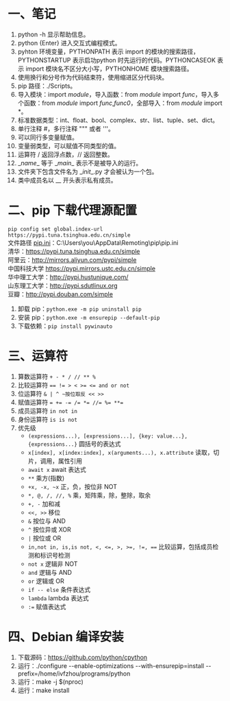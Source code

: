 # 一、笔记

1. python -h 显示帮助信息。
2. python {Enter} 进入交互式编程模式。
3. pyhton 环境变量，PYTHONPATH 表示 import 的模块的搜索路径，PYTHONSTARTUP 表示启功python 时先运行的代码。PYTHONCASEOK 表示 import 模块名不区分大小写，PYTHONHOME 模块搜索路径。
4. 使用换行和分号作为代码结束符，使用缩进区分代码块。
5. pip 路径：./Scripts。
6. 导入模块：import *module*，导入函数：from *module* import *func*，导入多个函数：from *module* import *func*,*func0*，全部导入：from *module* import *。
7. 标准数据类型：int、float、bool、complex、str、list、tuple、set、dict。
8. 单行注释 #，多行注释 """ 或者 '''。
9. 可以同行多变量赋值。
10. 变量弱类型，可以赋值不同类型的值。
11. 运算符 / 返回浮点数，// 返回整数。
12. \__name__ 等于 \__main__ 表示不是被导入的运行。
13. 文件夹下包含文件名为 \__init__.py 才会被认为一个包。
14. 类中成员名以 __ 开头表示私有成员。

# 二、pip 下载代理源配置

`pip config set global.index-url https://pypi.tuna.tsinghua.edu.cn/simple`  
文件路径 [pip.ini](./pip.ini)：C:\Users\you\AppData\Remoting\pip\pip.ini  
清华：https://pypi.tuna.tsinghua.edu.cn/simple  
阿里云：http://mirrors.aliyun.com/pypi/simple  
中国科技大学 https://pypi.mirrors.ustc.edu.cn/simple  
华中理工大学：http://pypi.hustunique.com/  
山东理工大学：http://pypi.sdutlinux.org  
豆瓣：http://pypi.douban.com/simple

1. 卸载 pip：`python.exe -m pip uninstall pip`
2. 安装 pip：`python.exe -m ensurepip --default-pip`
3. 下载依赖：`pip install pywinauto`

# 三、运算符

1. 算数运算符 `+ - * / // ** %`
2. 比较运算符 `== != > < >= <= and or not`
3. 位运算符 `& | ^ ~按位取反 << >>`
4. 赋值运算符 `= += -= /= *= //= %= **=`
5. 成员运算符 `in not in`
6. 身份运算符 `is is not `
7. 优先级
    - `(expressions...), [expressions...], {key: value...}, {expressions...}` 圆括号的表达式
    - `x[index], x[index:index], x(arguments...), x.attribute` 读取，切片，调用，属性引用
    - `await x`	await 表达式
    - `**` 乘方(指数)
    - `+x, -x, ~x` 正，负，按位非 NOT
    - `*, @, /, //, %` 乘，矩阵乘，除，整除，取余
    - `+, -` 加和减
    - `<<, >>` 移位
    - `&` 按位与 AND
    - `^` 按位异或 XOR
    - `|` 按位或 OR
    - `in,not in, is,is not, <, <=, >, >=, !=, ==` 比较运算，包括成员检测和标识号检测
    - `not x` 逻辑非 NOT
    - `and` 逻辑与 AND
    - `or` 逻辑或 OR
    - `if -- else` 条件表达式
    - `lambda` lambda 表达式
    - `:=` 赋值表达式

# 四、Debian 编译安装

1. 下载源码：https://github.com/python/cpython
2. 运行：./configure --enable-optimizations --with-ensurepip=install --prefix=/home/ivfzhou/programs/python
3. 运行：make -j $(nproc)
4. 运行：make install
